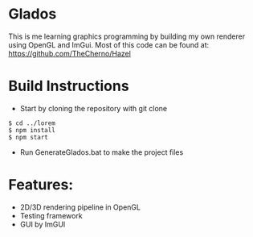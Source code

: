 # Glados
This is me learning graphics programming by building my own renderer using OpenGL and ImGui. Most of this code can be found at: https://github.com/TheCherno/Hazel

# Build Instructions

- Start by cloning the repository with git clone 
```
$ cd ../lorem
$ npm install
$ npm start
```
- Run GenerateGlados.bat to make the project files

# Features:

- 2D/3D rendering pipeline in OpenGL
- Testing framework
- GUI by ImGUI
